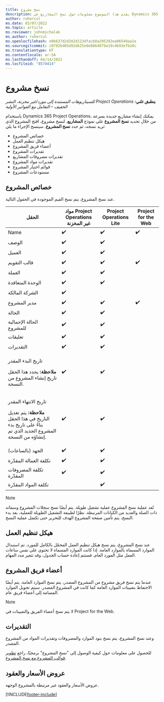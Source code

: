 ```yaml
---
title: نسخ مشروع
description: يقدم هذا الموضوع معلومات حول نسخ المشاريع في Dynamics 365 Project Operations.
author: ruhercul
ms.date: 03/07/2022
ms.topic: article
ms.reviewer: johnmichalak
ms.author: ruhercul
ms.openlocfilehash: e9b637d2d282d123dfacb8a295292ea06549aa1e
ms.sourcegitcommit: c0792bd65d92db25e0e8864879a19c4b93efb10c
ms.translationtype: HT
ms.contentlocale: ar-SA
ms.lasthandoff: 04/14/2022
ms.locfileid: "8574414"
---
```

# <a name="copy-a-project"></a>نسخ مشروع

_**ينطبق علي:** ‏‫Project Operations للسيناريوهات المستندة إلى مورد/غير مخزنة‬، ‏‫النشر الخفيف – التعامل مع الفواتير الأولية‬_

باستخدام Dynamics 365 Project Operations، يمكنك إنشاء مشاريع جديدة بسرعة من خلال تحديد **نسخ المشروع** على نموذج **المشاريع**. لنسخ مشروع، افتح المشروع الذي تريد نسخه، ثم حدد **نسخ المشروع**. سينسخ الإجراء ما يلي:

- خصائص المشروع 
- هيكل تنظيم العمل
- أعضاء فريق المشروع
- تقديرات المشروع
- تقديرات مصروفات المشاريع
- تقديرات مواد المشروع
- قوائم اختيار المشروع
- مستودعات المشروع

## <a name="project-properties"></a>خصائص المشروع

عند نسخ المشروع، يتم نسخ القيم الموجودة في الحقول التالية.

| الحقل | مواد Project Operations غير المخزنة | Project Operations Lite | Project for the Web |
|-------|------------------------------------------|-------------------------|---------------------|
| Name | :heavy_check_mark: | :heavy_check_mark: | :heavy_check_mark: |
| الوصف  | :heavy_check_mark: | :heavy_check_mark: | |
| العميل  | :heavy_check_mark: | :heavy_check_mark: | |
| قالب التقويم | :heavy_check_mark: | :heavy_check_mark: | :heavy_check_mark: |
| ‏‏العملة | :heavy_check_mark: | :heavy_check_mark: | |
| الوحدة المتعاقدة | :heavy_check_mark: | :heavy_check_mark: | |
| الشركة المالكة | :heavy_check_mark: | | |
| مدير المشروع | :heavy_check_mark: | :heavy_check_mark: | :heavy_check_mark: |
| الحالة  | :heavy_check_mark: | :heavy_check_mark: | |
| الحالة الإجمالية للمشروع | :heavy_check_mark: | :heavy_check_mark: | |
| تعليقات | :heavy_check_mark: | :heavy_check_mark: | |
| التقديرات | :heavy_check_mark: | :heavy_check_mark: | |
| <p>تاريخ البدء المقدر</p><p><strong>ملاحظة:</strong> يحدد هذا الحقل تاريخ إنشاء المشروع من النسخة. | :heavy_check_mark: | :heavy_check_mark: | |
| <p>تاريخ الانتهاء المقدر</p><p><strong>ملاحظة:</strong> يتم تعديل التاريخ في هذا الحقل بناءً على تاريخ بدء المشروع الجديد الذي تم إنشاؤه من النسخة.</p> | :heavy_check_mark: | :heavy_check_mark: | |
| الجهد (بالساعات) | :heavy_check_mark: | :heavy_check_mark: | |
| تكلفة العمالة المقدّرة | :heavy_check_mark: | :heavy_check_mark: | |
| تكلفة المصروفات المقدّرة | :heavy_check_mark: | :heavy_check_mark: | |
| تكلفة المواد المقدّرة | | :heavy_check_mark: | |

> [!NOTE]
> تُعد عملية نسخ المشروع عملية تشغيل طويلة. يتم أيضًا نسخ سجلات المشروع وسماته ذات الصلة والعديد من الكيانات المرتبطة. نظرًا لطبيعة التشغيل الطويلة للعملية، بعد بدء النسخ، يتم تأمين صفحة المشروع الهدف للتحرير حتى تكتمل عملية النسخ.

## <a name="work-breakdown-structure"></a>هيكل تنظيم العمل

عند نسخ المشروع، يتم نسخ هيكل تنظيم العمل المحمّل بالكامل للمورد. تم استبدال الموارد المسماة بالموارد العامة. إذا كانت الموارد المسماة لا تحتوي على نفس ساعات العمل مثل المورد العام، فستتم إعادة حساب الجدول، وقد تتغير مدد المهام.

## <a name="project-team-members"></a>أعضاء فريق المشروع

عندما يتم نسخ فريق مشروع من المشروع المصدر، يتم نسخ الموارد العامة. يتم أيضًا الاحتفاظ بتعيينات الموارد العامة كما كانت في المشروع المصدر. سيتم تحويل الموارد المسامة إلى أعضاء فريق عام.

> [!NOTE]
> لا يتم نسخ أعضاء الفريق والتعيينات في Project for the Web.

## <a name="estimates"></a>التقديرات

وعند نسخ المشروع، يتم نسخ بنود الموارد والمصروفات وتقديرات المواد من المشروع المصدر. 

للحصول على معلومات حول كيفية الوصول إلى "نسخ المشروع" برمجيًا، راجع [تطوير قوالب المشروع مع نسخ المشروع‬‬](dev-copy-project.md).

## <a name="quotes-and-contracts"></a>عروض الأسعار والعقود

عروض الأسعار والعقود غير مرتبطة بالمشروع الوجهة.

[!INCLUDE[footer-include](../includes/footer-banner.md)]
